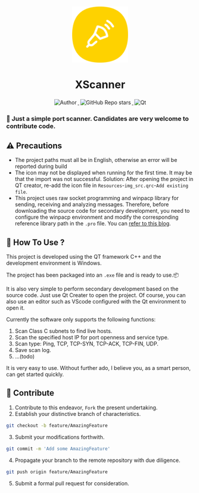 <p align="center">
    <a target="_blank" href="https://github.com/JJLibra/Astar">
        <img src="https://github.com/JJLibra/XScanner/blob/main/qt/logo.png" alt="astar-logo" width="150" data-width="150" data-height="150">
    </a>
</p>

<h1 align="center">XScanner</h1>

<p align="center">
    <a target="_blank" href="https://github.com/JJLibra">
      <img style="display:inline-block;margin:0.2em;" alt="Author" src="https://img.shields.io/badge/Author-Junjie Li-blue.svg?logo=autoit&style=flat">
    </a>
    <a target="_blank" href="https://github.com/JJLibra/Astar">
      <img style="display:inline-block;margin:0.2em;" alt="GitHub Repo stars" src="https://img.shields.io/github/stars/JJLibra/XScanner?style=social">
    </a>
    <a target="_blank" href="https://github.com/JJLibra/Astar">
      <img style="display:inline-block;margin:0.2em;" alt="Qt" src="https://img.shields.io/badge/Framework-Qt-green.svg?logo=Qt&style=flat">
    </a>
</p>

### 🎨 Just a simple port scanner. Candidates are very welcome to contribute code.

## ⚠ Precautions

- The project paths must all be in English, otherwise an error will be reported during build
- The icon may not be displayed when running for the first time. It may be that the import was not successful. Solution:
After opening the project in QT creator, re-add the icon file in `Resources`-`img_src.qrc`-`Add existing file`.
- This project uses raw socket programming and winpacp library for sending, receiving and analyzing messages. Therefore, before downloading the source code for secondary development, you need to configure the winpacp environment and modify the corresponding reference library path in the `.pro` file. You can [refer to this blog](https://blog.csdn.net/Mr_robot_strange/article/details/116016418).

## 🚀 How To Use ?

This project is developed using the QT framework C++ and the development environment is Windows.

The project has been packaged into an `.exe` file and is ready to use.📦

It is also very simple to perform secondary development based on the source code. Just use Qt Creater to open the project. Of course, you can also use an editor such as VScode configured with the Qt environment to open it.

Currently the software only supports the following functions:
1. Scan Class C subnets to find live hosts.
2. Scan the specified host IP for port openness and service type.
3. Scan type: Ping, TCP, TCP-SYN, TCP-ACK, TCP-FIN, UDP.
4. Save scan log.
5. ...(todo)

It is very easy to use. Without further ado, I believe you, as a smart person, can get started quickly.

## 🤝 Contribute

1. Contribute to this endeavor, `Fork` the present undertaking.
2. Establish your distinctive branch of characteristics.
```bash
git checkout -b feature/AmazingFeature
```
3. Submit your modifications forthwith.
```bash
git commit -m 'Add some AmazingFeature'
```
4. Propagate your branch to the remote repository with due diligence.
```bash
git push origin feature/AmazingFeature
```
5. Submit a formal pull request for consideration.
